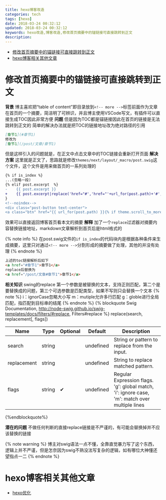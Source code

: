 ```yaml
---
title: hexo博客改造
categories: tech
tags: [hexo]
date: 2018-03-24 00:32:12
updated: 2018-03-24 00:32:12
keywords: hexo改造,博客改造,修改首页摘要中的锚链接可直接跳转到正文
description:
---
```

- [修改首页摘要中的锚链接可直接跳转到正文](#修改首页摘要中的锚链接可直接跳转到正文)
- [hexo博客相关其他文章](#hexo博客相关其他文章)

<!-- more -->
# 修改首页摘要中的锚链接可直接跳转到正文

**背景**
博主喜欢把“table of content”即目录放到`<!-- more -->`标签前面作为文章在首页的一个摘要，简洁明了可辨识，并且博主使用VSCode写文，有插件可以直接生成TOC因此非常方便
**问题**
但是因为TOC都是锚链接因此在首页的链接是无法跳转到正文的
简单的解决办法就是把TOC的链接地址改为绝对路径的引用

``` markdown
[章节1](#章节1)
修改为
[章节1](/post/文章/章节1)
```
但是这样引入的问题就是，在正文中点击文章中的TOC链接会重新打开页面
**解决方案**
这里就是正文了，思路就是修改`themes/next/layout/_macro/post.swig`这个文件，这个文件是用来做首页的一系列处理的

``` diff themes/next/layout/_macro/post.swig
{% if is_index %}
...(忽略一段)
{% elif post.excerpt  %}
-    {{ post.excerpt }}
+    {{ post.excerpt|replace('href="#','href="'+url_for(post.path)+'#','ig') }}
}
<!--noindex-->
<div class="post-button text-center">
<a class="btn" href="{{ url_for(post.path) }}{% if theme.scroll_to_more %}#{{ __('post.more') }}{% endif %}" rel="contents">
```

效果可以直接返回博客首页看本文的摘要
**解释**
加了一个`replace`过滤器对摘要内容替换链接地址，markdown文章解析到首页后是html格式的

{% note info %}
在post.swig文件的`if is_index`的代码块内是根据各种条件来生成摘要，这里只对通过`<!-- more -->`分割形成的摘要做了处理，其他的并没有处理
{% endnote %}

``` html
上述的toc链接解析后如下
<a href="#章节1">章节1</a>
replace后替换为
<a href="/post/文章#章节1">章节1</a>
```

**相关知识**
swing的replace
第一个参数是被替换的文本，支持正则匹配，第二个是要替换成的问题，第三个可选参数是匹配类型，如果不写则只会替换一个文本
{% note %}
i：ignorCase忽略大小写
m：mutiple允许多行匹配
g：globle进行全局匹配，指匹配到目标串的结尾
{% endnote %}
{% blockquote  Swig Documentation, http://node-swig.github.io/swig-templates/docs/filters/#replace, Filters#replace %}
replace(search, replacement[, flags])

Name | Type | Optional | Default | Description
-----|------|----------|---------|------------
search | string |  | undefined | String or pattern to replace from the input.
replacement | string |  | undefined | String to replace matched pattern.
flags | string | ✔ | undefined | Regular Expression flags. 'g': global match, 'i': ignore case, 'm': match over multiple lines
{%endblockquote%}

**潜在的问题**
不做任何判断的直接replace链接是不严谨的，有可能会替换掉并不应该替换的链接

{% note warning %}
博主对swig语法一点不懂，全靠直觉暴力写了这个东西，逻辑上并不严谨，但是怎奈因为swig不熟没法写复杂的逻辑，如有哪位大神懂还望指点一二
{% endnote %}

# hexo博客相关其他文章

- [hexo优化](/tech/hexo优化/)